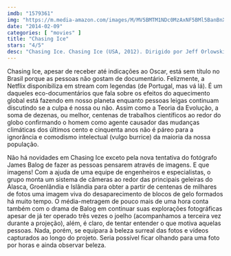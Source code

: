 ```yaml
---
imdb: "1579361"
img: "https://m.media-amazon.com/images/M/MV5BMTM1NDc0MzAxNF5BMl5BanBnXkFtZTcwMjY1NzE3OA@@._V1_SY150_CR0,0,101,150_.jpg"
date: "2014-02-09"
categories: [ "movies" ]
title: "Chasing Ice"
stars: "4/5"
desc: "Chasing Ice. Chasing Ice (USA, 2012). Dirigido por Jeff Orlowski. Escrito por Mark Monroe. Com James Balog, Svavar Jónatansson, Louie Psihoyos, Kitty Boone, Sylvia Earle, Dennis Dimick, Adam LeWinter, Jason Box, Tad Pfeffer."
---
```

Chasing Ice, apesar de receber até indicações ao Oscar, está sem título no Brasil porque as pessoas não gostam de documentário. Felizmente, a Netflix disponibiliza em stream com legendas (de Portugal, mas vá lá). É um daqueles eco-documentários que fala sobre os efeitos do aquecimento global está fazendo em nosso planeta enquanto pessoas leigas continuam discutindo se a culpa é nossa ou não. Assim como a Teoria da Evolução, a soma de dezenas, ou melhor, centenas de trabalhos científicos ao redor do globo confirmando o homem como agente causador das mudanças climáticas dos últimos cento e cinquenta anos não é páreo para a ignorância e comodismo intelectual (vulgo burrice) da maioria da nossa população.

Não há novidades em Chasing Ice exceto pela nova tentativa do fotógrafo James Balog de fazer as pessoas pensarem através de imagens. E que imagens! Com a ajuda de uma equipe de engenheiros e especialistas, o grupo monta um sistema de câmeras ao redor das principais geleiras do Alasca, Groenlândia e Islândia para obter a partir de centenas de milhares de fotos uma imagem viva do desaparecimento de blocos de gelo formados há muito tempo. O média-metragem de pouco mais de uma hora conta também com o drama de Balog em continuar suas explorações fotográficas apesar de já ter operado três vezes o joelho (acompanhamos a terceira vez durante a projeção), além, é claro, de tentar entender o que motiva aquelas pessoas. Nada, porém, se equipara à beleza surreal das fotos e vídeos capturados ao longo do projeto. Seria possível ficar olhando para uma foto por horas e ainda observar beleza.

